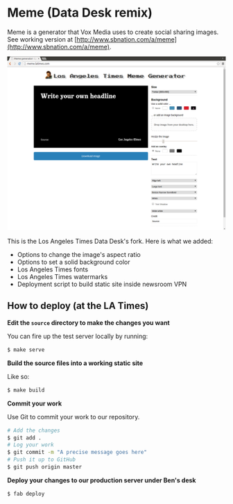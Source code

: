 # Meme (Data Desk remix)

Meme is a generator that Vox Media uses to create social sharing images. See working version at [http://www.sbnation.com/a/meme](http://www.sbnation.com/a/meme).

![screenshot](readme.png)

This is the Los Angeles Times Data Desk's fork. Here is what we added:

- Options to change the image's aspect ratio
- Options to set a solid background color
- Los Angeles Times fonts
- Los Angeles Times watermarks
- Deployment script to build static site inside newsroom VPN


How to deploy (at the LA Times)
-------------------------------

**Edit the ``source`` directory to make the changes you want**

You can fire up the test server locally by running:

```bash
$ make serve
```

**Build the source files into a working static site**

Like so:

```bash
$ make build
```

**Commit your work**

Use Git to commit your work to our repository.

```bash
# Add the changes
$ git add .
# Log your work
$ git commit -m "A precise message goes here"
# Push it up to GitHub
$ git push origin master
```

**Deploy your changes to our production server under Ben's desk**

```bash
$ fab deploy
```
